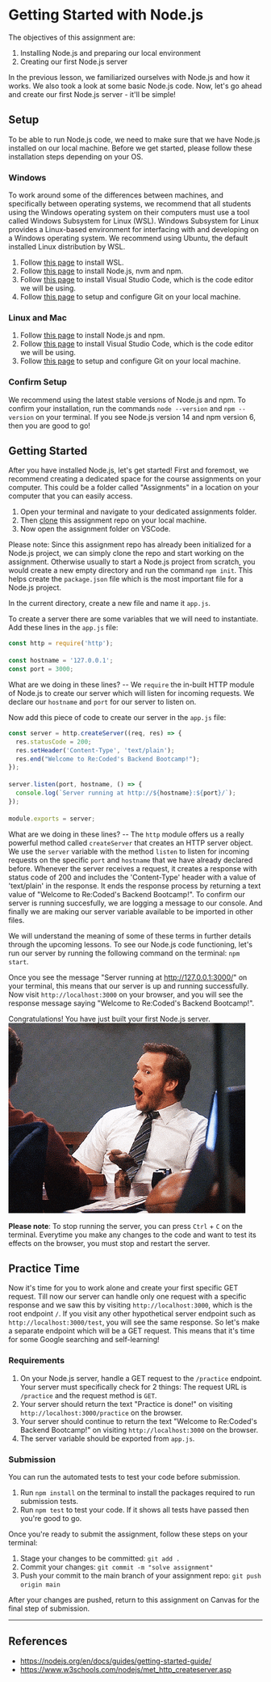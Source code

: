 # Getting Started with Node.js
The objectives of this assignment are:
1. Installing Node.js and preparing our local environment
2. Creating our first Node.js server

In the previous lesson, we familiarized ourselves with Node.js and how it works. We also took a look at some basic Node.js code. Now, let's go ahead and create our first Node.js server - it'll be simple!

## Setup
To be able to run Node.js code, we need to make sure that we have Node.js installed on our local machine. Before we get started, please follow these installation steps depending on your OS.

### Windows
To work around some of the differences between machines, and specifically between operating systems, we recommend that all students using the Windows operating system on their computers must use a tool called Windows Subsystem for Linux (WSL). Windows Subsystem for Linux provides a Linux-based environment for interfacing with and developing on a Windows operating system. We recommend using Ubuntu, the default installed Linux distribution by WSL.
1. Follow [this page](https://docs.microsoft.com/en-us/windows/wsl/install) to install WSL.
2. Follow [this page](https://docs.microsoft.com/en-us/windows/dev-environment/javascript/nodejs-on-wsl) to install Node.js, nvm and npm.
3. Follow [this page](https://docs.microsoft.com/en-us/windows/dev-environment/javascript/nodejs-on-wsl#install-visual-studio-code) to install Visual Studio Code, which is the code editor we will be using.
4. Follow [this page](https://docs.microsoft.com/en-us/windows/wsl/tutorials/wsl-git) to setup and configure Git on your local machine.

### Linux and Mac
1. Follow [this page](https://nodejs.org/en/download/) to install Node.js and npm.
2. Follow [this page](https://code.visualstudio.com/download) to install Visual Studio Code, which is the code editor we will be using.
3. Follow [this page](https://git-scm.com/downloads) to setup and configure Git on your local machine.

### Confirm Setup
We recommend using the latest stable versions of Node.js and npm. To confirm your installation, run the commands `node --version` and `npm --version` on your terminal. If you see Node.js version 14 and npm version 6, then you are good to go!

## Getting Started
After you have installed Node.js, let's get started! First and foremost, we recommend creating a dedicated space for the course assignments on your computer. This could be a folder called "Assignments" in a location on your computer that you can easily access.

1. Open your terminal and navigate to your dedicated assignments folder.
2. Then [clone](https://docs.github.com/en/repositories/creating-and-managing-repositories/cloning-a-repository) this assignment repo on your local machine.
3. Now open the assignment folder on VSCode.

Please note: Since this assignment repo has already been initialized for a Node.js project, we can simply clone the repo and start working on the assignment. Otherwise usually to start a Node.js project from scratch, you would create a new empty directory and run the command `npm init`. This helps create the `package.json` file which is the most important file for a Node.js project.

In the current directory, create a new file and name it `app.js`.

To create a server there are some variables that we will need to instantiate. Add these lines in the `app.js` file:
```js
const http = require('http');

const hostname = '127.0.0.1';
const port = 3000;
```
What are we doing in these lines? -- We `require` the in-built HTTP module of Node.js to create our server which will listen for incoming requests. We declare our `hostname` and `port` for our server to listen on.

Now add this piece of code to create our server in the `app.js` file:
```js
const server = http.createServer((req, res) => {
  res.statusCode = 200;
  res.setHeader('Content-Type', 'text/plain');
  res.end("Welcome to Re:Coded's Backend Bootcamp!");
});

server.listen(port, hostname, () => {
  console.log(`Server running at http://${hostname}:${port}/`);
});

module.exports = server;
```
What are we doing in these lines? -- The `http` module offers us a really powerful method called `createServer` that creates an HTTP server object. We use the `server` variable with the method `listen` to listen for incoming requests on the specific `port` and `hostname` that we have already declared before. Whenever the server receives a request, it creates a response with status code of 200 and includes the 'Content-Type' header with a value of 'text/plain' in the response. It ends the response process by returning a text value of "Welcome to Re:Coded's Backend Bootcamp!". To confirm our server is running succesfully, we are logging a message to our console. And finally we are making our server variable available to be imported in other files.

We will understand the meaning of some of these terms in further details through the upcoming lessons. To see our Node.js code functioning, let's run our server by running the following command on the terminal: `npm start`.

Once you see the message "Server running at http://127.0.0.1:3000/" on your terminal, this means that our server is up and running successfully. Now visit `http://localhost:3000` on your browser, and you will see the response message saying "Welcome to Re:Coded's Backend Bootcamp!".

Congratulations! You have just built your first Node.js server.
![Wow gif](/assets/wow.gif)

**Please note**: To stop running the server, you can press `Ctrl` + `C` on the terminal. Everytime you make any changes to the code and want to test its effects on the browser, you must stop and restart the server.

## Practice Time
Now it's time for you to work alone and create your first specific GET request. Till now our server can handle only one request with a specific response and we saw this by visiting `http://localhost:3000`, which is the root endpoint `/`. If you visit any other hypothetical server endpoint such as `http://localhost:3000/test`, you will see the same response. So let's make a separate endpoint which will be a GET request. This means that it's time for some Google searching and self-learning!

### Requirements
1. On your Node.js server, handle a GET request to the `/practice` endpoint. Your server must specifically check for 2 things: The request URL is `/practice` and the request method is `GET`.
2. Your server should return the text "Practice is done!" on visiting `http://localhost:3000/practice` on the browser.
3. Your server should continue to return the text "Welcome to Re:Coded's Backend Bootcamp!" on visiting `http://localhost:3000` on the browser.
4. The server variable should be exported from `app.js`.

### Submission
You can run the automated tests to test your code before submission.
1. Run `npm install` on the terminal to install the packages required to run submission tests.
2. Run `npm test` to test your code. If it shows all tests have passed then you're good to go.

Once you're ready to submit the assignment, follow these steps on your terminal:
1. Stage your changes to be committed: `git add .`
2. Commit your changes: `git commit -m "solve assignment"`
3. Push your commit to the main branch of your assignment repo: `git push origin main`

After your changes are pushed, return to this assignment on Canvas for the final step of submission.

---
## References
- https://nodejs.org/en/docs/guides/getting-started-guide/
- https://www.w3schools.com/nodejs/met_http_createserver.asp